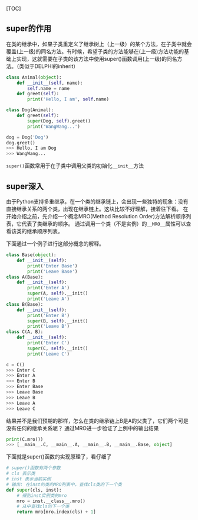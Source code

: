 [TOC]

## super的作用
在类的继承中，如果子类重定义了继承树上（上一级）的某个方法，在子类中就会覆盖(上一级)的同名方法。有时候，希望子类的方法能够在(上一级)方法功能的基础上实现，这就需要在子类的该方法中使用super()函数调用(上一级)的同名方法。（类似于DELPHI的inherit）
```Python
class Animal(object):
    def __init__(self, name):
        self.name = name
    def greet(self):
        print('Hello, I am', self.name)

class Dog(Animal):
    def greet(self):
        super(Dog, self).greet()
        print('WangWang...')

dog = Dog('Dog')
dog.greet()
>>> Hello, I am Dog
>>> WangWang...
```
`super()`函数常用于在子类中调用父类的初始化`__init__`方法

## super深入
由于Python支持多重继承，在一个类的继承链上，会出现一些独特的现象：没有直接继承关系的两个类，出现在继承链上。这块比较不好理解，接着往下看。
在开始介绍之前，先介绍一个概念MRO(Method Resolution Order)方法解析顺序列表，它代表了类继承的顺序。
通过调用一个类（不是实例）的`__MRO__`属性可以查看该类的继承顺序列表。

下面通过一个例子进行这部分概念的解释。
```Python
class Base(object):
    def __init__(self):
        print('Enter Base')
        print('Leave Base')
class A(Base):
    def __init__(self):
        print('Enter A')
        super(A, self).__init()
        print('Leave A')
class B(Base):
    def __init__(self):
        print('Enter B')
        super(B, self).__init()
        print('Leave B')
class C(A, B):
    def __init__(self):
        print('Enter C')
        super(C, self).__init()
        print('Leave C')

c = C()
>>> Enter C
>>> Enter A
>>> Enter B
>>> Enter Base
>>> Leave Base
>>> Leave B
>>> Leave A
>>> Leave C
```
结果并不是我们预期的那样，怎么在类的继承链上B是A的父类了，它们两个可是没有任何的继承关系呢？
通过MRO进一步验证了上例中的输出结果
```Python
print(C.mro())
>>> [__main__.C, __main__.A, __main__.B, __main__.Base, object]
```
下面就是super()函数的实现原理了，看仔细了
```Python
# super()函数有两个参数
# cls 表示类
# inst 表示当前实例
# 输出: 在inst的类的MRO列表中，查找cls类的下一个类
def super(cls, inst):
    # 得到inst实例类的mro
    mro = inst.__class__.mro()
    # 从中查找cls的下一个类
    return mro[mro.index(cls) + 1]
```
